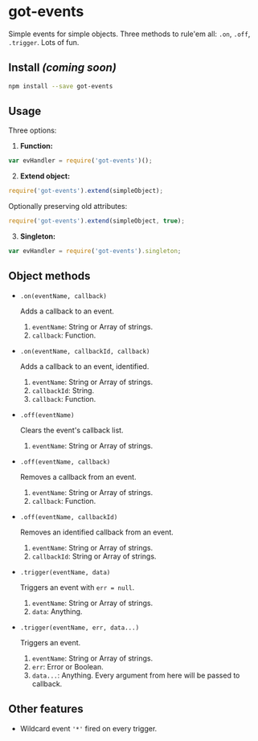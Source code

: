 # got-events
Simple events for simple objects. Three methods to rule'em all: `.on`, `.off`, `.trigger`. Lots of fun.

## Install _(coming soon)_
```bash
npm install --save got-events
```

## Usage
Three options:

1. **Function:**

  ```js
  var evHandler = require('got-events')();
  ```

2. **Extend object:**

  ```js
  require('got-events').extend(simpleObject);
  ```
  
  Optionally preserving old attributes:

  ```js
  require('got-events').extend(simpleObject, true);
  ```

3. **Singleton:**
  
  ```js
  var evHandler = require('got-events').singleton;
  ```

## Object methods

* `.on(eventName, callback)`
  
  Adds a callback to an event.
  
  1. `eventName`: String or Array of strings.
  2. `callback`: Function.

* `.on(eventName, callbackId, callback)`
  
  Adds a callback to an event, identified.
  
  1. `eventName`: String or Array of strings.
  2. `callbackId`: String.
  3. `callback`: Function.

* `.off(eventName)`
  
  Clears the event's callback list.
  
  1. `eventName`: String or Array of strings.

* `.off(eventName, callback)`
  
  Removes a callback from an event.
  
  1. `eventName`: String or Array of strings.
  2. `callback`: Function.

* `.off(eventName, callbackId)`
  
  Removes an identified callback from an event.
  
  1. `eventName`: String or Array of strings.
  2. `callbackId`: String or Array of strings.

* `.trigger(eventName, data)`
  
  Triggers an event with `err = null`.
  
  1. `eventName`: String or Array of strings.
  2. `data`: Anything.

* `.trigger(eventName, err, data...)`
  
  Triggers an event.
  
  1. `eventName`: String or Array of strings.
  2. `err`: Error or Boolean.
  3. `data...`: Anything. Every argument from here will be passed to callback.

## Other features

* Wildcard event `'*'` fired on every trigger.
